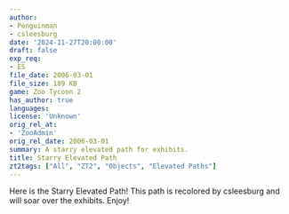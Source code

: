 ```yaml
---
author:
- Penguinman
- csleesburg
date: '2024-11-27T20:00:00'
draft: false
exp_req:
- ES
file_date: 2006-03-01
file_size: 189 KB
game: Zoo Tycoon 2
has_author: true
languages:
license: 'Unknown'
orig_rel_at:
- 'ZooAdmin'
orig_rel_date: 2006-03-01
summary: A starry elevated path for exhibits.
title: Starry Elevated Path
zt2tags: ["All", "ZT2", "Objects", "Elevated Paths"]
---
```

Here is the Starry Elevated Path! This path is recolored by csleesburg and will soar over the exhibits. Enjoy!
